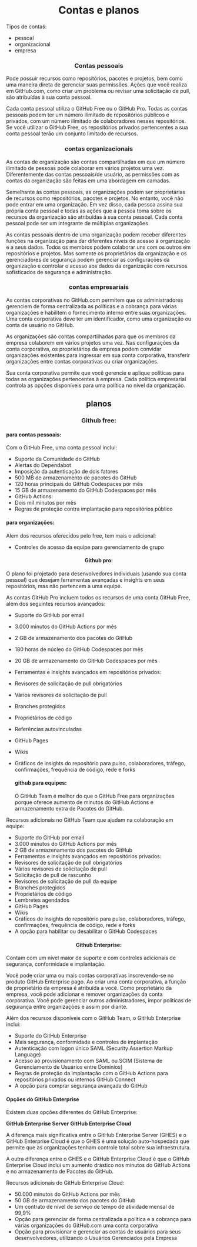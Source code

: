 <h1 align=center>Contas e planos</h1>

Tipos de contas: 
* pessoal
* organizacional
* empresa

<H3 ALIGN=CENTER  > Contas pessoais </H3>
Pode possuir recursos como repositórios, pacotes e projetos, bem como uma maneira direta de gerenciar suas permissões. Ações que você realiza em GitHub.com, como criar um problema ou revisar uma solicitação de pull, são atribuídas à sua conta pessoal.

Cada conta pessoal utiliza o GitHub Free ou o GitHub Pro. Todas as contas pessoais podem ter um número ilimitado de repositórios públicos e privados, com um número ilimitado de colaboradores nesses repositórios. Se você utilizar o GitHub Free, os repositórios privados pertencentes a sua conta pessoal terão um conjunto limitado de recursos.

<h3 align=center> contas organizacionais</h3>
As contas de organização são contas compartilhadas em que um número ilimitado de pessoas pode colaborar em vários projetos uma vez. Diferentemente das contas pessoais/de usuário, as permissões com as contas da organização são feitas em uma abordagem em camadas.

Semelhante às contas pessoais, as organizações podem ser proprietárias de recursos como repositórios, pacotes e projetos. No entanto, você não pode entrar em uma organização. Em vez disso, cada pessoa assina sua própria conta pessoal e todas as ações que a pessoa toma sobre os recursos da organização são atribuídas à sua conta pessoal. Cada conta pessoal pode ser um integrante de múltiplas organizações.

As contas pessoais dentro de uma organização podem receber diferentes funções na organização para dar diferentes níveis de acesso à organização e a seus dados. Todos os membros podem colaborar uns com os outros em repositórios e projetos. Mas somente os proprietários da organização e os gerenciadores de segurança podem gerenciar as configurações da organização e controlar o acesso aos dados da organização com recursos sofisticados de segurança e administração.

<h3 align=center> contas empresariais</h3>
As contas corporativas no GitHub.com permitem que os administradores gerenciem de forma centralizada as políticas e a cobrança para várias organizações e habilitem o fornecimento interno entre suas organizações. Uma conta corporativa deve ter um identificador, como uma organização ou conta de usuário no GitHub.

As organizações são contas compartilhadas para que os membros da empresa colaborem em vários projetos uma vez. Nas configurações da conta corporativa, os proprietários da empresa podem convidar organizações existentes para ingressar em sua conta corporativa, transferir organizações entre contas corporativas ou criar organizações.

Sua conta corporativa permite que você gerencie e aplique políticas para todas as organizações pertencentes à empresa. Cada política empresarial controla as opções disponíveis para uma política no nível da organização.

<h2 align=center> planos</h2>

<h3 align=center> Github free: </h3>

#### para contas pessoais:

Com o GitHub Free, uma conta pessoal inclui:
* Suporte da Comunidade do GitHub
* Alertas do Dependabot
* Imposição da autenticação de dois fatores
* 500 MB de armazenamento de pacotes do GitHub
* 120 horas principais do GitHub Codespaces por mês
* 15 GB de armazenamento do GitHub Codespaces por mês
* GitHub Actions:
* Dois mil minutos por mês
* Regras de proteção contra implantação para repositórios público

#### para organizações:

Alem dos recursos oferecidos pelo free, tem mais o adicional:
* Controles de acesso da equipe para gerenciamento de grupo

<h4 align=center> Github pro: </h3>

O plano foi projetado para desenvolvedores individuais (usando sua conta pessoal) que desejam ferramentas avançadas e insights em seus repositórios, mas não pertencem a uma equipe.

As contas GitHub Pro incluem todos os recursos de uma conta GitHub Free, além dos seguintes recursos avançados:
* Suporte do GitHub por email
* 3.000 minutos do GitHub Actions por mês
* 2 GB de armazenamento dos pacotes do GitHub
* 180 horas de núcleo do GitHub Codespaces por mês
* 20 GB de armazenamento do GitHub Codespaces por mês
* Ferramentas e insights avançados em repositórios privados:
* Revisores de solicitação de pull obrigatórios
* Vários revisores de solicitação de pull
* Branches protegidos
* Proprietários de código
* Referências autovinculadas
* GitHub Pages
* Wikis
* Gráficos de insights do repositório para pulso, colaboradores, tráfego, confirmações, frequência de código, rede e forks

  #### github para equipes:
  O GitHub Team é melhor do que o GitHub Free para organizações porque oferece aumento de minutos do GitHub Actions e armazenamento extra de Pacotes do GitHub.

Recursos adicionais no GitHub Team que ajudam na colaboração em equipe:

* Suporte do GitHub por email
* 3.000 minutos do GitHub Actions por mês
* 2 GB de armazenamento dos pacotes do GitHub
* Ferramentas e insights avançados em repositórios privados:
* Revisores de solicitação de pull obrigatórios
* Vários revisores de solicitação de pull
* Solicitação de pull de rascunho
* Revisores de solicitação de pull da equipe
* Branches protegidos
* Proprietários de código
* Lembretes agendados
* GitHub Pages
* Wikis
* Gráficos de insights do repositório para pulso, colaboradores, tráfego, confirmações, frequência de código, rede e forks
* A opção para habilitar ou desabilitar o GitHub Codespaces

<h4 align=center> Github Enterprise: </h3>
Contam com um nível maior de suporte e com controles adicionais de segurança, conformidade e implantação. 

Você pode criar uma ou mais contas corporativas inscrevendo-se no produto GitHub Enterprise pago. Ao criar uma conta corporativa, a função de proprietário da empresa é atribuída a você. Como proprietário da empresa, você pode adicionar e remover organizações da conta corporativa. Você pode gerenciar outros administradores, impor políticas de segurança entre organizações e assim por diante.

Além dos recursos disponíveis com o GitHub Team, o GitHub Enterprise inclui:
* Suporte do GitHub Enterprise
* Mais segurança, conformidade e controles de implantação
* Autenticação com logon único SAML (Security Assertion Markup Language)
* Acesso ao provisionamento com SAML ou SCIM (Sistema de Gerenciamento de Usuários entre Domínios)
* Regras de proteção da implantação com o GitHub Actions para repositórios privados ou internos GitHub Connect
* A opção para comprar segurança avançada do GitHub

#### Opções do GitHub Enterprise
Existem duas opções diferentes do GitHub Enterprise:

**GitHub Enterprise Server**
**GitHub Enterprise Cloud**

A diferença mais significativa entre o GitHub Enterprise Server (GHES) e o GitHub Enterprise Cloud é que o GHES é uma solução auto-hospedada que permite que as organizações tenham controle total sobre sua infraestrutura.

A outra diferença entre o GHES e o GitHub Enterprise Cloud é que o GitHub Enterprise Cloud inclui um aumento drástico nos minutos do GitHub Actions e no armazenamento de Pacotes do GitHub.

Recursos adicionais do GitHub Enterprise Cloud:

* 50.000 minutos do GitHub Actions por mês
* 50 GB de armazenamento dos pacotes do GitHub
* Um contrato de nível de serviço de tempo de atividade mensal de 99,9%
* Opção para gerenciar de forma centralizada a política e a cobrança para várias organizações do GitHub.com uma conta corporativa
* Opção para provisionar e gerenciar as contas de usuários para seus desenvolvedores, utilizando o Usuários Gerenciados pela Empresa
